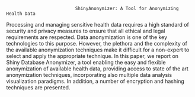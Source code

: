                               ShinyAnonymizer: A Tool for Anonymizing Health Data
                              
Processing and managing sensitive health data requires a high standard of security and privacy measures to ensure that all ethical and legal requirements are respected. Data anonymization is one of the key technologies to this purpose. However, the plethora and the complexity of the available anonymization techniques make it difficult for a non-expert to select and apply the appropriate technique. 
In this paper, we report on Shiny Database Anonymizer, a tool enabling the easy and flexible anonymization of available health data, providing access to state of the art anonymization techniques, incorporating also multiple data analysis visualization paradigms. In addition, a number of encryption and hashing techniques are presented.              

